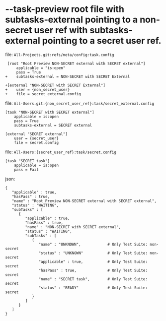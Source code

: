 # --task-preview root file with subtasks-external pointing to a non-secret user ref with subtasks-external pointing to a secret user ref.

file: `All-Projects.git:refs/meta/config:task.config`
```
 [root "Root Preview NON-SECRET external with SECRET external"]
     applicable = "is:open"
     pass = True
+    subtasks-external = NON-SECRET with SECRET External

+[external "NON-SECRET with SECRET External"]
+    user = {non_secret_user}
+    file = secret_external.config
```

file: `All-Users.git:{non_secret_user_ref}:task/secret_external.config`
```
[task "NON-SECRET with SECRET external"]
    applicable = is:open
    pass = True
    subtasks-external = SECRET external

[external "SECRET external"]
    user = {secret_user}
    file = secret.config
```

file: `All-Users:{secret_user_ref}:task/secret.config`
```
[task "SECRET task"]
    applicable = is:open
    pass = Fail
```

json:
```
{
   "applicable" : true,
   "hasPass" : true,
   "name" : "Root Preview NON-SECRET external with SECRET external",
   "status" : "WAITING",
   "subTasks" : [
      {
         "applicable" : true,
         "hasPass" : true,
         "name" : "NON-SECRET with SECRET external",
         "status" : "WAITING",
         "subTasks" : [
            {
               "name" : "UNKNOWN",            # Only Test Suite: non-secret
               "status" : "UNKNOWN"           # Only Test Suite: non-secret
               "applicable" : true,           # Only Test Suite: secret
               "hasPass" : true,              # Only Test Suite: secret
               "name" : "SECRET task",        # Only Test Suite: secret
               "status" : "READY"             # Only Test Suite: secret
            }
         ]
      }
   ]
}
```